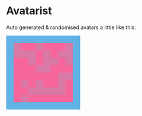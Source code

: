 # Avatarist
Auto generated &amp; randomised avatars a little like this:

![alt text](https://github.com/daflad/Avatarist/blob/master/MyFirstAvatar.png "My FIrst Avatar")
